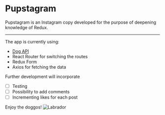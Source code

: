 # Pupstagram

Pupstagram is an Instagram copy developed for the purpose of deepening knowledge of Redux.

---
The app is currently using:
+ [Dog API](https://dog.ceo/dog-api/)
+ React Router for switching the routes
+ Redux Form
+ Axios for fetching the data

Further development will incorporate
- [ ] Testing
- [ ] Possibility to add comments
- [ ] Incrementing likes for each post

Enjoy the doggos!
![Labrador](https://images.pexels.com/photos/8700/wall-animal-dog-pet.jpg?auto=compress&cs=tinysrgb&dpr=2&h=650&w=940)